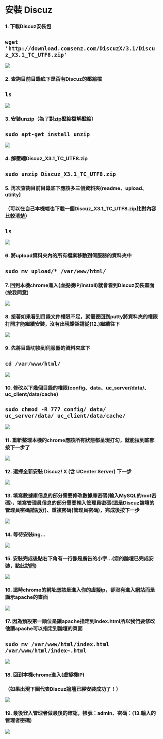 # **安裝 Discuz**

### 1. 下載Discuz安裝包
## ```wget 'http://download.comsenz.com/DiscuzX/3.1/Discuz_X3.1_TC_UTF8.zip'```
![](../img/inst_part3/part3_1.png)

### 2. 查詢目前目錄底下是否有Discuz的壓縮檔
## ```ls```
![](../img/inst_part3/part3_2.png)

### 3. 安裝unzip（為了對zip壓縮檔解壓縮）
## ```sudo apt-get install unzip```
![](../img/inst_part3/part3_3.png)

### 4. 解壓縮Discuz_X3.1_TC_UTF8.zip
## ```sudo unzip Discuz_X3.1_TC_UTF8.zip```

### 5. 再次查詢目前目錄底下應該多三個資料夾(readme、upload、utility)
### （可以在自己本機端也下載一個Discuz_X3.1_TC_UTF8.zip比對內容比較清楚）
## ```ls```
![](../img/inst_part3/part3_4.png)

### 6. 將upload資料夾內的所有檔案移動到伺服器的資料夾中
## ```sudo mv upload/* /var/www/html/```

### 7. 回到本機chrome進入(虛擬機IP/install)就會看到Discuz安裝畫面(按我同意)
![](../img/inst_part3/part3_5.png)

### 8. 接著如果看到目錄文件權限不足，就需要回到putty將資料夾的權限打開才能繼續安裝，沒有出現錯誤請從(12.)繼續往下
![](../img/inst_part3/part3_6.png)

### 9. 先將目錄切換到伺服器的資料夾底下
## ```cd /var/www/html/```
![](../img/inst_part3/part3_7.png)

### 10. 修改以下幾個目錄的權限(config、data、uc_server/data/、uc_client/data/cache)
## ```sudo chmod -R 777 config/ data/ uc_server/data/ uc_client/data/cache/```
![](../img/inst_part3/part3_8.png)

### 11. 重新整理本機的chrome應該所有狀態都呈現打勾，就能拉到底部按下一步了
![](../img/inst_part3/part3_9.png)

### 12. 選擇全新安裝 Discuz! X (含 UCenter Server) 下一步
![](../img/inst_part3/part3_10.png)

### 13. 填寫數據庫信息的部分需要修改數據庫密碼(輸入MySQL的root密碼)，填寫管理員信息的部分需要輸入管理員密碼(這是Discuz論壇的管理員密碼請記好)、重複密碼(管理員密碼)，完成後按下一步
![](../img/inst_part3/part3_11.png)

### 14. 等待安裝ing…
![](../img/inst_part3/part3_12.png)

### 15. 安裝完成後點右下角有一行像是廣告的小字…(您的論壇已完成安裝，點此訪問)
![](../img/inst_part3/part3_13.png)

### 16. 這時chrome的網址應該是進入你的虛擬ip，卻沒有進入網站而是顯示apache的畫面
![](../img/inst_part1/part1_8.png)

### 17. 因為預設第一順位是讓apache指定到index.html所以我們要修改他讓apache可以指定到論壇的頁面
## ```sudo mv /var/www/html/index.html /var/www/html/index~.html```
![](../img/inst_part3/part3_14.png)

### 18. 回到本機chrome進入(虛擬機IP)
### （如果出現下圖代表Discuz論壇已經安裝成功了！）
![](../img/inst_part3/part3_15.png)

### 19. 最後登入管理者做最後的確認，帳號：admin、密碼：(13.輸入的管理者密碼)
![](../img/inst_part3/part3_16.png)